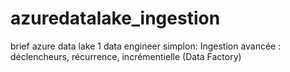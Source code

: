 # azuredatalake_ingestion
brief azure data lake 1 data engineer simplon: Ingestion avancée : déclencheurs, récurrence, incrémentielle (Data Factory)
